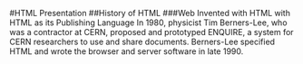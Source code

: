 #HTML Presentation
##History of HTML
	###Web Invented with HTML with HTML as its Publishing Language
		In 1980, physicist Tim Berners-Lee, who was a contractor at CERN, proposed and prototyped ENQUIRE, a system for CERN researchers to use and share documents.
		Berners-Lee specified HTML and wrote the browser and server software in late 1990.

